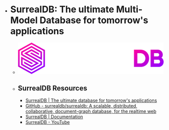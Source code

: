 - # SurrealDB: The ultimate Multi-Model Database for tomorrow's applications
	- ![surrealdb.png](../assets/surrealdb_1687968200911_0.png)
	- ## SurrealDB Resources
		- [SurrealDB | The ultimate database for tomorrow's applications](https://surrealdb.com/)
		- [GitHub - surrealdb/surrealdb: A scalable, distributed, collaborative, document-graph database, for the realtime web](https://github.com/surrealdb/surrealdb)
		- [SurrealDB | Documentation](https://surrealdb.com/docs)
		- [SurrealDB - YouTube](https://www.youtube.com/channel/UCjf2teVEuYVvvVC-gFZNq6w)